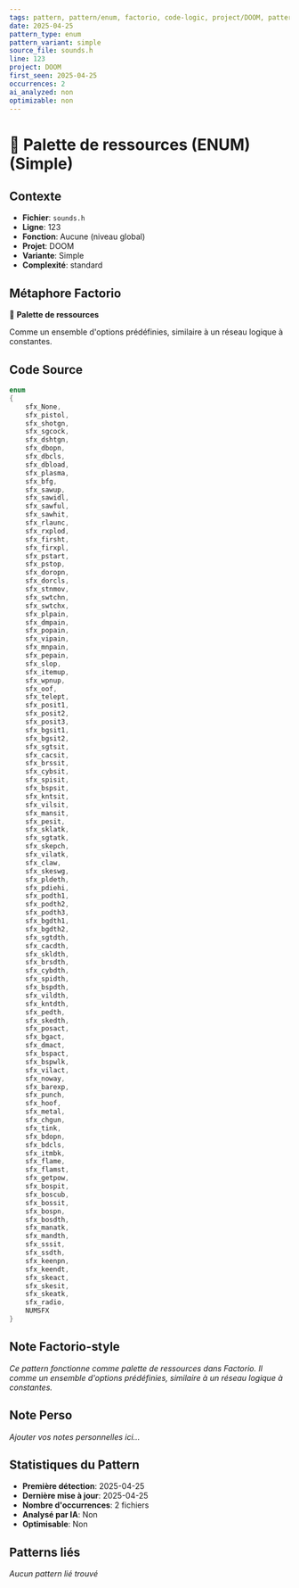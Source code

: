 ```yaml
---
tags: pattern, pattern/enum, factorio, code-logic, project/DOOM, pattern/variant/simple
date: 2025-04-25
pattern_type: enum
pattern_variant: simple
source_file: sounds.h
line: 123
project: DOOM
first_seen: 2025-04-25
occurrences: 2
ai_analyzed: non
optimizable: non
---
```


# 🔢 Palette de ressources (ENUM) (Simple)

## Contexte
- **Fichier**: `sounds.h`
- **Ligne**: 123
- **Fonction**: Aucune (niveau global)
- **Projet**: DOOM
- **Variante**: Simple
- **Complexité**: standard

## Métaphore Factorio
🔢 **Palette de ressources**

Comme un ensemble d'options prédéfinies, similaire à un réseau logique à constantes.

## Code Source
```c
enum
{
    sfx_None,
    sfx_pistol,
    sfx_shotgn,
    sfx_sgcock,
    sfx_dshtgn,
    sfx_dbopn,
    sfx_dbcls,
    sfx_dbload,
    sfx_plasma,
    sfx_bfg,
    sfx_sawup,
    sfx_sawidl,
    sfx_sawful,
    sfx_sawhit,
    sfx_rlaunc,
    sfx_rxplod,
    sfx_firsht,
    sfx_firxpl,
    sfx_pstart,
    sfx_pstop,
    sfx_doropn,
    sfx_dorcls,
    sfx_stnmov,
    sfx_swtchn,
    sfx_swtchx,
    sfx_plpain,
    sfx_dmpain,
    sfx_popain,
    sfx_vipain,
    sfx_mnpain,
    sfx_pepain,
    sfx_slop,
    sfx_itemup,
    sfx_wpnup,
    sfx_oof,
    sfx_telept,
    sfx_posit1,
    sfx_posit2,
    sfx_posit3,
    sfx_bgsit1,
    sfx_bgsit2,
    sfx_sgtsit,
    sfx_cacsit,
    sfx_brssit,
    sfx_cybsit,
    sfx_spisit,
    sfx_bspsit,
    sfx_kntsit,
    sfx_vilsit,
    sfx_mansit,
    sfx_pesit,
    sfx_sklatk,
    sfx_sgtatk,
    sfx_skepch,
    sfx_vilatk,
    sfx_claw,
    sfx_skeswg,
    sfx_pldeth,
    sfx_pdiehi,
    sfx_podth1,
    sfx_podth2,
    sfx_podth3,
    sfx_bgdth1,
    sfx_bgdth2,
    sfx_sgtdth,
    sfx_cacdth,
    sfx_skldth,
    sfx_brsdth,
    sfx_cybdth,
    sfx_spidth,
    sfx_bspdth,
    sfx_vildth,
    sfx_kntdth,
    sfx_pedth,
    sfx_skedth,
    sfx_posact,
    sfx_bgact,
    sfx_dmact,
    sfx_bspact,
    sfx_bspwlk,
    sfx_vilact,
    sfx_noway,
    sfx_barexp,
    sfx_punch,
    sfx_hoof,
    sfx_metal,
    sfx_chgun,
    sfx_tink,
    sfx_bdopn,
    sfx_bdcls,
    sfx_itmbk,
    sfx_flame,
    sfx_flamst,
    sfx_getpow,
    sfx_bospit,
    sfx_boscub,
    sfx_bossit,
    sfx_bospn,
    sfx_bosdth,
    sfx_manatk,
    sfx_mandth,
    sfx_sssit,
    sfx_ssdth,
    sfx_keenpn,
    sfx_keendt,
    sfx_skeact,
    sfx_skesit,
    sfx_skeatk,
    sfx_radio,
    NUMSFX
}
```

## Note Factorio-style
*Ce pattern fonctionne comme palette de ressources dans Factorio. Il comme un ensemble d'options prédéfinies, similaire à un réseau logique à constantes.*

## Note Perso
*Ajouter vos notes personnelles ici...*

## Statistiques du Pattern
- **Première détection**: 2025-04-25
- **Dernière mise à jour**: 2025-04-25
- **Nombre d'occurrences**: 2 fichiers
- **Analysé par IA**: Non
- **Optimisable**: Non

## Patterns liés
*Aucun pattern lié trouvé*
